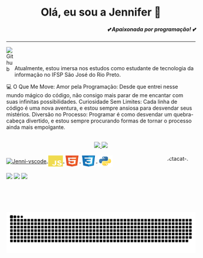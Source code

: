 <h1 align="center">Olá, eu sou a Jennifer 💜</h1>
<h5 align="right">💕 Apaixonada por programação! 💕</h5>
<hr style="#110022">
<a href="https://github.com/devjenniferpereira/">
  <img align="left" alt="Github" width="22px" src="https://user-images.githubusercontent.com/50798883/196443439-71fee3b1-2665-451c-a8e0-9d322803b4f7.png" />
</a>



<br><br>


  Atualmente, estou imersa nos estudos como estudante de tecnologia da informação no IFSP São José do Rio Preto.

💻 O Que Me Move:
Amor pela Programação: Desde que entrei nesse mundo mágico do código, não consigo mais parar de me encantar com suas infinitas possibilidades.
Curiosidade Sem Limites: Cada linha de código é uma nova aventura, e estou sempre ansiosa para desvendar seus mistérios.
Diversão no Processo: Programar é como desvendar um quebra-cabeça divertido, e estou sempre procurando formas de tornar o processo ainda mais empolgante.


<br>

<div align="center">
  <a href="https://github.com/DevJenniferPereira">
  <img height="190em" src="https://github-readme-stats.vercel.app/api?username=DevJenniferPereira&show_icons=true&theme=dracula&include_all_commits=true&count_private=true"/>
  <img height="190em" src="https://github-readme-stats.vercel.app/api/top-langs/?username=DevJenniferPereira&layout=compact&langs_count=7&theme=dracula"/>
</div>
<div style="display: inline_block"><br>
  <img align="center" alt="Jenni-vscode" height="30" width="40" src="https://cdn.jsdelivr.net/gh/devicons/devicon/icons/vscode/vscode-original.svg">
  <img align="center" alt="Jenni-Js" height="30" width="40" src="https://raw.githubusercontent.com/devicons/devicon/master/icons/javascript/javascript-plain.svg">
  <img align="center" alt="Jenni-HTML" height="30" width="40" src="https://raw.githubusercontent.com/devicons/devicon/master/icons/html5/html5-original.svg">
  <img align="center" alt="Jenni-CSS" height="30" width="40" src="https://raw.githubusercontent.com/devicons/devicon/master/icons/css3/css3-original.svg">
  <img align="center" alt="Jenni-Python" height="30" width="40" src="https://raw.githubusercontent.com/devicons/devicon/master/icons/python/python-original.svg">
  <img align="right" alt="octacat-svg" height="150" style="border-radius:50%" src="https://gist.githubusercontent.com/johan/1007813/raw/a25829510f049194b6404a8f98d22978e8744a6f/octocat.svg">
</div>
<br>
  

<div>
   <a href="https://instagram.com/devjenp" target="_blank"><img src="https://img.shields.io/badge/-Instagram-%23E4405F?style=for-the-badge&logo=instagram&logoColor=white" target="_blank"></a> <!--Botão Instagram -->
  <a href = "mailto:devjenniferpereira@gmail.com"><img src="https://img.shields.io/badge/-Gmail-%23333?style=for-the-badge&logo=gmail&logoColor=white" target="_blank"></a> <!--Botão E-mail -->
  <a href="https://www.linkedin.com/in/devjenniferp" target="_blank"><img src="https://img.shields.io/badge/-LinkedIn-%230077B5?style=for-the-badge&logo=linkedin&logoColor=white" target="_blank"></a> <!--Botão Linkedin -->

</div>
<div align="center" dir="auto">
  <a target="_blank" rel="noopener noreferrer" href="https://raw.githubusercontent.com/Platane/snk/output/github-contribution-grid-snake.svg"><img src="https://raw.githubusercontent.com/Platane/snk/output/github-contribution-grid-snake.svg" alt="Snake animation" style="max-width: 100%;"></a>
</div>
